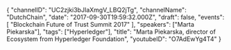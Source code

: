 {
    "channelID": "UC2zjki3bJIaXmgV_LBQ2jTg",
    "channelName": "DutchChain",
    "date": "2017-09-30T19:59:32.000Z",
    "draft": false,
    "events": [
        "Blockchain Future of Trust Summit 2017"
    ],
    "speakers": ["Marta Piekarska"],
    "tags": ["Hyperledger"],
    "title": "Marta Piekarska, director of Ecosystem from Hyperledger Foundation",
    "youtubeID": "O7AdEwYg4T4"
}
